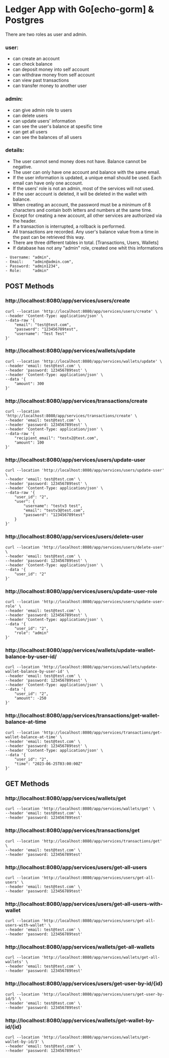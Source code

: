 # Ledger App with Go[echo-gorm] & Postgres
There are two roles as user and admin.

### user:
- can create an account
- can check balance
- can deposit money into self account
- can withdraw money from self account
- can view past transactions
- can transfer money to another user

### admin:
- can give admin role to users
- can delete users
- can update users' information
- can see the user's balance at spesific time
- can get all users
- can see the balances of all users

### details:
- The user cannot send money does not have. Balance cannot be negative.
- The user can only have one account and balance with the same email.
- If the user information is updated, a unique email should be used. Each email can have only one account.
- If the users' role is not an admin, most of the services will not used.
- If the user account is deleted, it will be deleted in the wallet with balance.
- When creating an account, the password must be a minimum of 8 characters and contain both letters and numbers at the same time.
- Except for creating a new account, all other services are authorized via the header.
- If a transaction is interrupted, a rollback is performed.
- All transactions are recorded. Any user's balance value from a time in the past can be retrieved this way.
- There are three different tables in total. [Transactions, Users, Wallets]
- If database has not any "admin" role, created one whit this informations
```
- Username: "admin",
- Email:    "admin@admin.com",
- Password: "admin1234",
- Role:     "admin"
```
## POST Methods
### http://localhost:8080/app/services/users/create
```
curl --location 'http://localhost:8080/app/services/users/create' \
--header 'Content-Type: application/json' \
--data-raw '{
    "email": "test@test.com",
    "password": "123456789test",
    "username": "Test Test"
}'
```

### http://localhost:8080/app/services/wallets/update
```
curl --location 'http://localhost:8080/app/services/wallets/update' \
--header 'email: test@test.com' \
--header 'password: 123456789test' \
--header 'Content-Type: application/json' \
--data '{
    "amount": 300
}'
```

### http://localhost:8080/app/services/transactions/create
```
curl --location 'http://localhost:8080/app/services/transactions/create' \
--header 'email: test@test.com' \
--header 'password: 123456789test' \
--header 'Content-Type: application/json' \
--data-raw '{
    "recipient_email": "testv2@test.com",
    "amount": 100
}'
```

### http://localhost:8080/app/services/users/update-user
```
curl --location 'http://localhost:8080/app/services/users/update-user' \
--header 'email: test@test.com' \
--header 'password: 123456789test' \
--header 'Content-Type: application/json' \
--data-raw '{
    "user_id": "2",
    "user": {
        "username": "testv3 test",
        "email": "testv3@test.com",
        "password": "123456789test"
    }
}'
```

### http://localhost:8080/app/services/users/delete-user
```
curl --location 'http://localhost:8080/app/services/users/delete-user' \
--header 'email: test@test.com' \
--header 'password: 123456789test' \
--header 'Content-Type: application/json' \
--data '{
    "user_id": "2"
}'
```

### http://localhost:8080/app/services/users/update-user-role
```
curl --location 'http://localhost:8080/app/services/users/update-user-role' \
--header 'email: test@test.com' \
--header 'password: 123456789test' \
--header 'Content-Type: application/json' \
--data '{
    "user_id": "2",
    "role": "admin"
}'
```

### http://localhost:8080/app/services/wallets/update-wallet-balance-by-user-id/
```
curl --location 'http://localhost:8080/app/services/wallets/update-wallet-balance-by-user-id' \
--header 'email: test@test.com' \
--header 'password: 123456789test' \
--header 'Content-Type: application/json' \
--data '{
    "user_id": "2",
    "amount": -250
}'
```

### http://localhost:8080/app/services/transactions/get-wallet-balance-at-time
```
curl --location 'http://localhost:8080/app/services/transactions/get-wallet-balance-at-time' \
--header 'email: test@test.com' \
--header 'password: 123456789test' \
--header 'Content-Type: application/json' \
--data '{
    "user_id": "2",
    "time": "2023-06-25T03:00:00Z"
}'
```

## GET Methods
### http://localhost:8080/app/services/wallets/get
```
curl --location 'http://localhost:8080/app/services/wallets/get' \
--header 'email: test@test.com' \
--header 'password: 123456789test'
```

### http://localhost:8080/app/services/transactions/get
```
curl --location 'http://localhost:8080/app/services/transactions/get' \
--header 'email: test@test.com' \
--header 'password: 123456789test'
```

### http://localhost:8080/app/services/users/get-all-users
```
curl --location 'http://localhost:8080/app/services/users/get-all-users' \
--header 'email: test@test.com' \
--header 'password: 123456789test'
```

### http://localhost:8080/app/services/users/get-all-users-with-wallet
```
curl --location 'http://localhost:8080/app/services/users/get-all-users-with-wallet' \
--header 'email: test@test.com' \
--header 'password: 123456789test'
```

### http://localhost:8080/app/services/wallets/get-all-wallets
```
curl --location 'http://localhost:8080/app/services/wallets/get-all-wallets' \
--header 'email: test@test.com' \
--header 'password: 123456789test'
```

### http://localhost:8080/app/services/users/get-user-by-id/{id}
```
curl --location 'http://localhost:8080/app/services/users/get-user-by-id/5' \
--header 'email: test@test.com' \
--header 'password: 123456789test'
```

### http://localhost:8080/app/services/wallets/get-wallet-by-id/{id}
```
curl --location 'http://localhost:8080/app/services/wallets/get-wallet-by-id/3' \
--header 'email: test@test.com' \
--header 'password: 123456789test'
```
